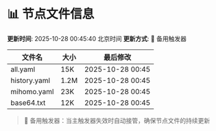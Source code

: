 # 📊 节点文件信息

**更新时间**: 2025-10-28 00:45:40 北京时间
**更新方式**: 🔄 备用触发器

| 文件名 | 大小 | 最后修改 |
|--------|------|----------|
| all.yaml | 15K | 2025-10-28 00:45 |
| history.yaml | 1.2M | 2025-10-28 00:45 |
| mihomo.yaml | 23K | 2025-10-28 00:45 |
| base64.txt | 12K | 2025-10-28 00:45 |

> 🔄 备用触发器：当主触发器失效时自动接管，确保节点文件的持续更新
